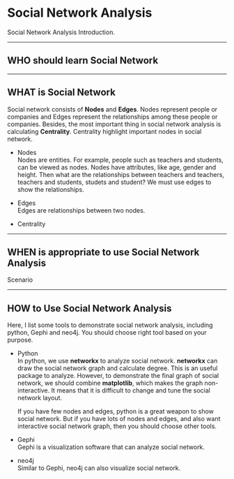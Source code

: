 # Social Network Analysis
Social Network Analysis Introduction.

***
## WHO should learn Social Network


***
## WHAT is Social Network
Social network consists of **Nodes** and **Edges**. Nodes represent people or companies and Edges represent the relationships among these people or companies. Besides, the most important thing in social network analysis is calculating **Centrality**. Centrality highlight important nodes in social network.

* Nodes  
  Nodes are entities. For example, people such as teachers and students, can be viewed as nodes. Nodes have attributes, like age, gender and height. Then what are the relationships between teachers and teachers, teachers and students, studets and student? We must use edges to show the relationships.

* Edges  
  Edges are relationships between two nodes.

* Centrality


***
## WHEN is appropriate to use Social Network Analysis
Scenario

***
## HOW to Use Social Network Analysis
Here, I list some tools to demonstrate social network analysis, including python, Gephi and neo4j. You should choose right tool based on your purpose.

* Python  
  In python, we use **networkx** to analyze social network. **networkx** can draw the social network graph and calculate degree. This is an useful package to analyze. However, to demonstrate the final graph of social network, we should combine **matplotlib**, which makes the graph non-interactive. It means that it is difficult to change and tune the social network layout.

  If you have few nodes and edges, python is a great weapon to show social network. But if you have lots of nodes and edges, and also want interactive social network graph, then you should choose other tools.

* Gephi  
  Gephi is a visualization software that can analyze social network.

* neo4j  
  Similar to Gephi, neo4j can also visualize social network.
